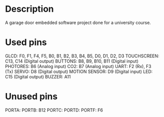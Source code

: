 # Description
A garage door embedded software project done for a university course.

# Used pins
GLCD: F0, F1, F4, F5, B0, B1, B2, B3, B4, B5, D0, D1, D2, D3
TOUCHSCREEN: C13, C14 (Digital output)
BUTTONS: B8, B9, B10, B11 (Digital input)
PHOTORES: B6 (Analog input)
CO2: B7 (Analog input)
UART: F2 (Rx), F3 (Tx)
SERVO: D8 (Digital output)
MOTION SENSOR: D9 (Digital input)
LED: C15 (Digital output)
BUZZER: A11

# Unused pins
PORTA: 
PORTB: B12
PORTC: 
PORTD: 
PORTF: F6